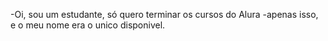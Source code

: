 -Oi, sou um estudante, só quero terminar os cursos do Alura
-apenas isso, e o meu nome era o unico disponivel.

<!---
Pedro-Casemir0/Pedro-Casemir0 is a ✨ special ✨ repository because its `README.md` (this file) appears on your GitHub profile.
You can click the Preview link to take a look at your changes.
--->
